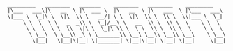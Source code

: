 ```
_________   ________   _______    ________   ________    _________       
|\___   ___\|\   __  \ |\  ___ \  |\   __  \ |\   ___  \ |\___   ___\     
\|___ \  \_|\ \  \|\  \\ \   __/| \ \  \|\  \\ \  \\ \  \\|___ \  \_|     
     \ \  \  \ \   _  _\\ \  \_|/__\ \   __  \\ \  \\ \  \    \ \  \      
      \ \  \  \ \  \\  \|\ \  \_|\ \\ \  \ \  \\ \  \\ \  \    \ \  \     
       \ \__\  \ \__\\ _\ \ \_______\\ \__\ \__\\ \__\\ \__\    \ \__\    
        \|__|   \|__|\|__| \|_______| \|__|\|__| \|__| \|__|     \|__|    
```
                                                                          
                                                                          
                                                                          
